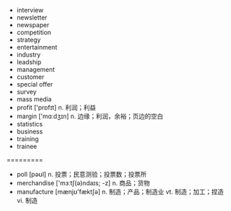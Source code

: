 - interview
- newsletter
- newspaper
- competition
- strategy  
- entertainment
- industry
- leadship
- management
- customer
- special offer
- survey
- mass media
- profit ['prɒfɪt] n. 利润；利益
- margin ['mɑːdʒɪn] n. 边缘；利润，余裕；页边的空白
- statistics
- business
- training
- trainee

=========

- poll [pəʊl] n. 投票；民意测验；投票数；投票所
- merchandise ['mɜːtʃ(ə)ndaɪs; -z] n. 商品；货物
- manufacture [mænjʊ'fæktʃə] n. 制造；产品；制造业 vt. 制造；加工；捏造 vi. 制造
